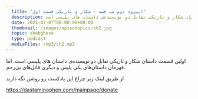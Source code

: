 ```yaml
---
  title: "اپیزود دوم شب قصه - شکار و تاریکی قسمت اول"
  description: اولین قسمت داستان شکار و تاریکی تقابل دو نویسنده‌ی داستان های پلیسی است"
  date: 2021-07-07T00:00:00+00:00
  thumbnail: /images/episodepics/sh2.jpg
  topic: shabghese
  type: podcast
  mediaFiles: /mp3/sh2.mp3
---
```

   
اولین قسمت داستان شکار و تاریکی تقابل دو نویسنده‌ی داستان های پلیسی است. اما قهرمان داستان‌های یکی پلیس و دیگری قاتل‌های بی‌رحم.

از طریق لینک زیر چراغ این پادکست رو روشن نگه دارید

https://dastaminophen.com/mainpage/donate